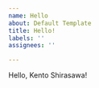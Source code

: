 ```yaml
---
name: Hello
about: Default Template
title: Hello!
labels: ''
assignees: ''

---
```


Hello, Kento Shirasawa!
